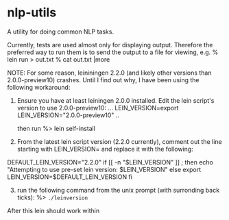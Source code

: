# nlp-utils

A utility for doing common NLP tasks.

Currently, tests are used almost only for displaying output. Therefore the preferred way to run them is
to send the output to a file for viewing, e.g. 
% lein run > out.txt
% cat out.txt |more

NOTE: For some reason, leininingen 2.2.0 (and likely other versions than 2.0.0-preview10) crashes. Until I find out
why, I have been using the following  workaround:

1) Ensure you have at least leiningen 2.0.0 installed. Edit the lein script's version to use 2.0.0-preview10:
   ...
   LEIN_VERSION=export LEIN_VERSION="2.0.0-preview10"
   ..

   then run 
   %> lein self-install

2) From the latest lein script version (2.2.0 currently), comment out the line starting with LEIN_VERSION= 
and replace it with the following:


DEFAULT_LEIN_VERSION="2.2.0"
if [[ -n "$LEIN_VERSION" ]] ; then
    echo "Attempting to use pre-set lein version: $LEIN_VERSION"
else
    export LEIN_VERSION=$DEFAULT_LEIN_VERSION
fi

3) run the following command from the unix prompt (with surronding back ticks):
%> `./leinversion`

After this lein should work within 



